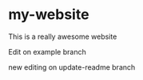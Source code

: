 # my-website

This is a really awesome website

Edit on example branch

new editing on update-readme branch
